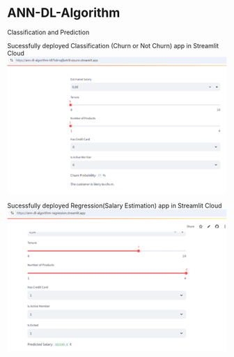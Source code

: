 # ANN-DL-Algorithm
Classification and Prediction

Sucessfully deployed Classification (Churn or Not Churn) app in Streamlit Cloud
![alt text](image.png)



Sucessfully deployed  Regression(Salary Estimation) app in Streamlit Cloud
![alt text](image-1.png)